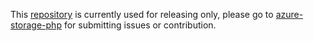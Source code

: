 This [repository](https://github.com/azure/azure-storage-file-php) is currently used for releasing only, please go to [azure-storage-php](https://github.com/azure/azure-storage-php) for submitting issues or contribution.